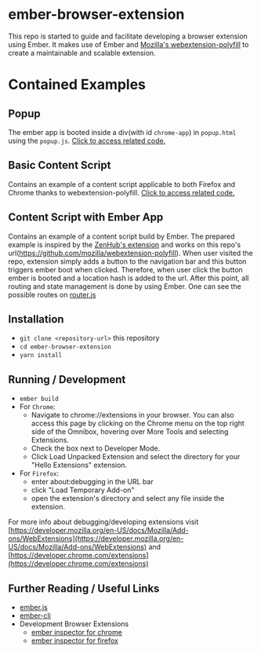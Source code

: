 # ember-browser-extension

This repo is started to guide and facilitate developing a browser extension using Ember. It makes use of Ember and [Mozilla's webextension-polyfill](https://github.com/mozilla/webextension-polyfill) to create a maintainable and scalable extension.

# Contained Examples

## Popup
The ember app is booted inside a div(with id `chrome-app`) in `popup.html` using the `popup.js`. [Click to access related code.](https://github.com/mtoygar/ember-browser-extension/tree/master/chrome/popup)
## Basic Content Script
Contains an example of a content script applicable to both Firefox and Chrome thanks to webextension-polyfill. [Click to access related code.](https://github.com/mtoygar/ember-browser-extension/blob/master/chrome/content-scripts/basic-content-script.js)
## Content Script with Ember App
Contains an example of a content script build by Ember. The prepared example is inspired by the [ZenHub's extension](https://chrome.google.com/webstore/detail/zenhub-for-github/ogcgkffhplmphkaahpmffcafajaocjbd) and works on this repo's url(https://github.com/mozilla/webextension-polyfill). When user visited the repo, extension simply adds a button to the navigation bar and this button triggers ember boot when clicked. Therefore, when user click the button ember is booted and a location hash is added to the url. After this point, all routing and state management is done by using Ember. One can see the possible routes on [router.js](https://github.com/mtoygar/ember-browser-extension/blob/master/app/router.js)

## Installation

* `git clone <repository-url>` this repository
* `cd ember-browser-extension`
* `yarn install`

## Running / Development

* `ember build`
* For `Chrome`:
  * Navigate to chrome://extensions in your browser. You can also access this page by clicking on the Chrome menu on the top right side of the Omnibox, hovering over More Tools and selecting Extensions.
  * Check the box next to Developer Mode.
  * Click Load Unpacked Extension and select the directory for your "Hello Extensions" extension.
* For `Firefox`:
  * enter about:debugging in the URL bar
  * click "Load Temporary Add-on"
  * open the extension's directory and select any file inside the extension.

For more info about debugging/developing extensions visit [https://developer.mozilla.org/en-US/docs/Mozilla/Add-ons/WebExtensions](https://developer.mozilla.org/en-US/docs/Mozilla/Add-ons/WebExtensions) and [https://developer.chrome.com/extensions](https://developer.chrome.com/extensions)

## Further Reading / Useful Links

* [ember.js](https://emberjs.com/)
* [ember-cli](https://ember-cli.com/)
* Development Browser Extensions
  * [ember inspector for chrome](https://chrome.google.com/webstore/detail/ember-inspector/bmdblncegkenkacieihfhpjfppoconhi)
  * [ember inspector for firefox](https://addons.mozilla.org/en-US/firefox/addon/ember-inspector/)
